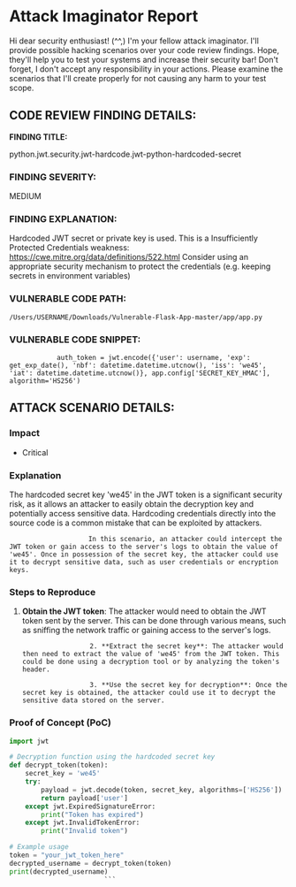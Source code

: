 
# Attack Imaginator Report

Hi dear security enthusiast! (^^,)
I'm your fellow attack imaginator. I'll provide possible hacking scenarios over your code review findings.
Hope, they'll help you to test your systems and increase their security bar! 
Don't forget, I don't accept any responsibility in your actions.
Please examine the scenarios that I'll create properly for not causing any harm to your test scope.


## CODE REVIEW FINDING DETAILS:

**FINDING TITLE:**  

python.jwt.security.jwt-hardcode.jwt-python-hardcoded-secret

### FINDING SEVERITY:

MEDIUM

### FINDING EXPLANATION:

Hardcoded JWT secret or private key is used. This is a Insufficiently Protected Credentials weakness: https://cwe.mitre.org/data/definitions/522.html Consider using an appropriate security mechanism to protect the credentials (e.g. keeping secrets in environment variables)

### VULNERABLE CODE PATH:

```
/Users/USERNAME/Downloads/Vulnerable-Flask-App-master/app/app.py
```

### VULNERABLE CODE SNIPPET:

```
            auth_token = jwt.encode({'user': username, 'exp': get_exp_date(), 'nbf': datetime.datetime.utcnow(), 'iss': 'we45', 'iat': datetime.datetime.utcnow()}, app.config['SECRET_KEY_HMAC'], algorithm='HS256')
```

## ATTACK SCENARIO DETAILS:


### Impact

- Critical

### Explanation

The hardcoded secret key 'we45' in the JWT token is a significant security risk, as it allows an attacker to easily obtain the decryption key and potentially access sensitive data. Hardcoding credentials directly into the source code is a common mistake that can be exploited by attackers.

                        In this scenario, an attacker could intercept the JWT token or gain access to the server's logs to obtain the value of 'we45'. Once in possession of the secret key, the attacker could use it to decrypt sensitive data, such as user credentials or encryption keys.

### Steps to Reproduce

1. **Obtain the JWT token**: The attacker would need to obtain the JWT token sent by the server. This can be done through various means, such as sniffing the network traffic or gaining access to the server's logs.
                        
                        2. **Extract the secret key**: The attacker would then need to extract the value of 'we45' from the JWT token. This could be done using a decryption tool or by analyzing the token's header.

                        3. **Use the secret key for decryption**: Once the secret key is obtained, the attacker could use it to decrypt the sensitive data stored on the server.

### Proof of Concept (PoC)

```python
import jwt

# Decryption function using the hardcoded secret key
def decrypt_token(token):
    secret_key = 'we45'
    try:
        payload = jwt.decode(token, secret_key, algorithms=['HS256'])
        return payload['user']
    except jwt.ExpiredSignatureError:
        print("Token has expired")
    except jwt.InvalidTokenError:
        print("Invalid token")

# Example usage
token = "your_jwt_token_here"
decrypted_username = decrypt_token(token)
print(decrypted_username)
                        ```

